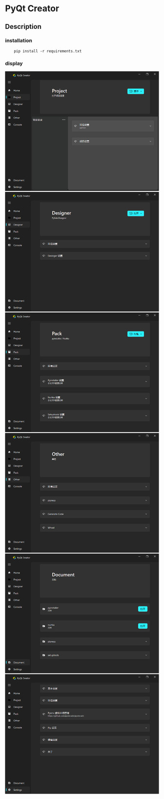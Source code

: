 # PyQt Creator
## Description







### installation
```
    pip install -r requirements.txt
```



### display
!['project'](public/images/project.png)
!['desidnger'](public/images/designer.png)
!['pack'](public/images/pack.png)
!['other'](public/images/other.png)
!['document'](public/images/document.png)
!['settings'](public/images/settings.png)
